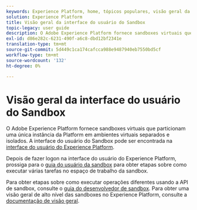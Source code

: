 ```yaml
---
keywords: Experience Platform, home, tópicos populares, visão geral da sandbox
solution: Experience Platform
title: Visão geral da interface do usuário do Sandbox
topic-legacy: user guide
description: O Adobe Experience Platform fornece sandboxes virtuais que particionam uma única instância da Platform em ambientes virtuais separados e isolados. A interface do usuário do Sandbox pode ser encontrada na interface do usuário do Experience Platform.
exl-id: d86e282c-6231-490f-a6c8-dbd12bf2341e
translation-type: tm+mt
source-git-commit: 5d449c1ca174cafcca988e9487940eb7550bd5cf
workflow-type: tm+mt
source-wordcount: '132'
ht-degree: 0%

---
```


# Visão geral da interface do usuário do Sandbox


O Adobe Experience Platform fornece sandboxes virtuais que particionam uma única instância da Platform em ambientes virtuais separados e isolados. A interface do usuário do Sandbox pode ser encontrada na [interface do usuário do Experience Platform](https://platform.adobe.com).

Depois de fazer logon na interface do usuário do Experience Platform, prossiga para o [guia do usuário da sandbox](user-guide.md) para obter etapas sobre como executar várias tarefas no espaço de trabalho da sandbox.

Para obter etapas sobre como executar operações diferentes usando a API de sandbox, consulte o [guia do desenvolvedor de sandbox](../api/getting-started.md). Para obter uma visão geral de alto nível das sandboxes no Experience Platform, consulte a [documentação de visão geral](../home.md).

